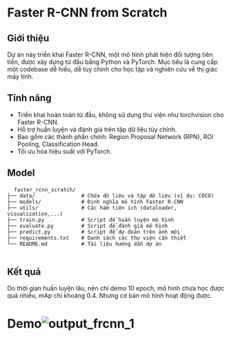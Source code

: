 # Faster R-CNN from Scratch
## Giới thiệu
Dự án này triển khai Faster R-CNN, một mô hình phát hiện đối tượng tiên tiến, được xây dựng từ đầu bằng Python và PyTorch. Mục tiêu là cung cấp một codebase dễ hiểu, dễ tùy chỉnh cho học tập và nghiên cứu về thị giác máy tính.
## Tính năng
- Triển khai hoàn toàn từ đầu, không sử dụng thư viện như torchvision cho Faster R-CNN.
- Hỗ trợ huấn luyện và đánh giá trên tập dữ liệu tùy chỉnh.
- Bao gồm các thành phần chính: Region Proposal Network (RPN), ROI Pooling, Classification Head.
- Tối ưu hóa hiệu suất với PyTorch.
## Model
<pre> <code> faster_rcnn_scratch/
├── data/               # Chứa dữ liệu và tập dữ liệu (ví dụ: COCO)
├── models/             # Định nghĩa mô hình Faster R-CNN
├── utils/              # Các hàm tiện ích (dataloader, visualization,...)
├── train.py            # Script để huấn luyện mô hình
├── evaluate.py         # Script để đánh giá mô hình
├── predict.py          # Script để dự đoán trên ảnh mới
├── requirements.txt    # Danh sách các thư viện cần thiết
└── README.md           # Tài liệu hướng dẫn dự án
</code> </pre>

## Kết quả
Do thời gian huấn luyện lâu, nên chỉ demo 10 epoch, mô hình chưa học được quá nhiều, mAp chỉ khoảng 0.4. Nhưng cơ bản mô hình hoạt động được.

# Demo![output_frcnn_1](https://github.com/user-attachments/assets/04166de6-f885-4834-95b5-8a63ba8f6600)
